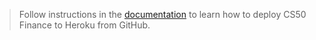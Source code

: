 > Follow instructions in the [documentation](https://cs50.readthedocs.io/heroku/#heroku) to learn how to deploy CS50 Finance to Heroku from GitHub.
